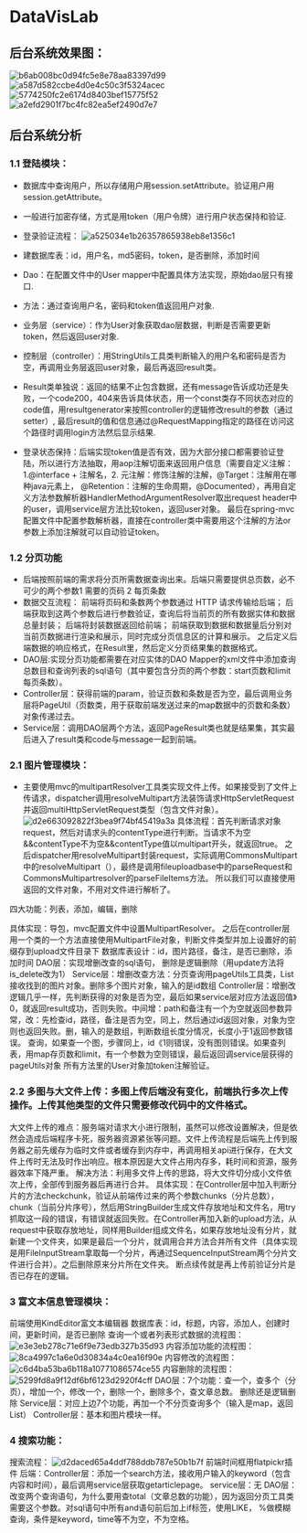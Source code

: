﻿# DataVisLab

## 后台系统效果图：
![b6ab008bc0d94fc5e8e78aa83397d99](https://user-images.githubusercontent.com/52690597/155254754-87c18606-e475-4946-959f-6fa9bfba0b7e.jpg)
![a587d582ccbe4d0e4c50c3f5324acec](https://user-images.githubusercontent.com/52690597/155254778-cb7ef9fd-7916-4eeb-be4a-ab46cd3e1785.jpg)
![5774250fc2e6174d8403bef15775f52](https://user-images.githubusercontent.com/52690597/155254788-dbffe29b-5ae2-4831-aeae-010d34159a6f.jpg)
![a2efd2901f7bc4fc82ea5ef2490d7e7](https://user-images.githubusercontent.com/52690597/155254800-671f725a-54b4-419f-8cf9-19f737e02e20.jpg)

## 后台系统分析
### 1.1 登陆模块：
* 数据库中查询用户，所以存储用户用session.setAttribute。验证用户用session.getAttribute。
* 一般进行加密存储，方式是用token（用户令牌）进行用户状态保持和验证.
* 登录验证流程：
![a525034e1b26357865938eb8e1356c1](https://user-images.githubusercontent.com/52690597/155254453-c1ab8d56-a9fc-4242-97cd-e97a77670947.jpg)
* 建数据库表：id，用户名，md5密码，token，是否删除，添加时间
* Dao：在配置文件中的User mapper中配置具体方法实现，原始dao层只有接口.
* 方法：通过查询用户名，密码和token值返回用户对象.
* 业务层（service）：作为User对象获取dao层数据，判断是否需要更新token，然后返回user对象.
* 控制层（controller）：用StringUtils工具类判断输入的用户名和密码是否为空，再调用业务层返回user对象，最后再返回result类。
* Result类单独说：返回的结果不止包含数据，还有message告诉成功还是失败，一个code200，404来告诉具体状态，用一个const类存不同状态对应的code值，用resultgenerator来按照controller的逻辑修改result的参数（通过setter）, 最后result的值和信息通过@RequestMapping指定的路径在访问这个路径时调用login方法然后显示结果.

* 登录状态保持：后端实现token值是否有效，因为大部分接口都需要验证登陆，所以进行方法抽取，用aop注解切面来返回用户信息（需要自定义注解：1.@interface + 注解名，2. 元注解：修饰注解的注解，@Target：注解用在哪种java元素上， @Retention：注解的生命周期，@Documented），再用自定义方法参数解析器HandlerMethodArgumentResolver取出request header中的user，调用service层方法比较token，返回user对象。 最后在spring-mvc配置文件中配置参数解析器，直接在controller类中需要用这个注解的方法or参数上添加注解就可以自动验证token。

### 1.2 分页功能 
* 后端按照前端的需求将分页所需数据查询出来。后端只需要提供总页数，必不可少的两个参数1 需要的页码 2 每页条数
* 数据交互流程：
	前端将页码和条数两个参数通过 HTTP 请求传输给后端；
	后端获取到这两个参数后进行参数验证，查询后将当前页的所有数据实体和数据总量封装；
	后端将封装数据返回给前端；
	前端获取到数据和数据量后分别对当前页数据进行渲染和展示，同时完成分页信息区的计算和展示。
  之后定义后端数据的响应格式，在Result里，然后定义分页结果集的数据格式。
* DAO层:实现分页功能都需要在对应实体的DAO Mapper的xml文件中添加查询总数目和查询列表的sql语句（其中要包含分页的两个参数：start页数和limit每页条数）。
* Controller层：获得前端的param，验证页数和条数是否为空，最后调用业务层将PageUtil（页数类，用于获取前端发送过来的map数据中的页数和条数）对象传递过去。
* Service层：调用DAO层两个方法，返回PageResult类也就是结果集，其实最后进入了result类和code与message一起到前端。

### 2.1 图片管理模块：
* 主要使用mvc的multipartResolver工具类实现文件上传。如果接受到了文件上传请求，dispatcher调用resolveMultipart方法装饰请求HttpServletRequest并返回multiHttpServletRequest类型（包含文件对象）。
![d2e663092822f3bea9f74bf45419a3a](https://user-images.githubusercontent.com/52690597/155254562-b55523a5-d1f6-479f-9d10-f4b016cbbe98.jpg)
具体流程：首先判断请求对象request，然后对请求头的contentType进行判断。当请求不为空&&contentType不为空&&contentType值以multipart开头，就返回true。 之后dispatcher用resolveMultipart封装request，实际调用CommonsMultipart中的resolveMultipart（），最终是调用fileuploadbase中的parseRequest和CommonsMultipartresolver的parseFileItems方法。 所以我们可以直接使用返回的文件对象，不用对文件进行解析了。

四大功能：列表，添加，编辑，删除

具体实现：导包，mvc配置文件中设置MultipartResolver。 之后在controller层用一个类的一个方法直接使用MultipartFile对象，判断文件类型并加上设置好的前缀存到upload文件目录下
数据库表设计：id，图片路径，备注，是否已删除，添加时间
DAO层：实现增删改查的sql语句， 删除是逻辑删除（用update方法将is_delete改为1）
Service层：增删改查方法：分页查询用pageUtils工具类，List接收找到的图片对象。删除多个图片对象，输入的是id数组
Controller层：增删改逻辑几乎一样，先判断获得的对象是否为空，最后如果service层对应方法返回值》0，就返回result成功，否则失败。中间增：path和备注有一个为空就返回参数异常，改：先检查id，路径，备注是否为空，同上，然后通过id返回对象，对象为空则也返回失败。删，输入的是数组，判断数组长度分情况，长度小于1返回参数错误。 查询，如果查一个图，步骤同上，id《1则错误，没有图则错误。如果查列表，用map存页数和limit，有一个参数为空则错误，最后返回调service层获得的pageUtils对象
所有方法里的User对象加token注解验证。

### 2.2 多图与大文件上传：多图上传后端没有变化，前端执行多次上传操作。上传其他类型的文件只需要修改代码中的文件格式。
大文件上传的难点：服务端对请求大小进行限制，虽然可以修改设置解决，但是依然会造成后端程序卡死，服务器资源紧张等问题。文件上传流程是后端先上传到服务器之前先缓存为临时文件或者缓存到内存中，再调用相关api进行保存，在大文件上传时无法及时作出响应。根本原因是大文件占用内存多，耗时间和资源，服务器效率下降严重。
解决方法：利用多文件上传的思路，将大文件切分成小文件依次上传，全部传到服务器后再进行合并。
具体实现：在Controller层中加入判断分片的方法checkchunk，验证从前端传过来的两个参数chunks（分片总数），chunk（当前分片序号），然后用StringBuilder生成文件存放地址和文件名，用try抓取这一段的错误，有错误就返回失败。在Controller再加入新的upload方法，从request中获取存放地址，同样用Builder组成文件名，如果存放地址没有分片，就新建一个文件夹，如果是最后一个分片，就调用合并方法合并所有文件（具体实现是用FileInputStream拿取每一个分片，再通过SequenceInputStream两个分片文件进行合并）。之后删除原来分片所在文件夹。
断点续传就是再上传前验证分片是否已存在的逻辑。


### 3 富文本信息管理模块：
前端使用KindEditor富文本编辑器
数据库表：id，标题，内容，添加人，创建时间，更新时间，是否已删除
查询一个或者列表形式数据的流程图：
![e3e3eb278c71e6f9e73edb327b35d93](https://user-images.githubusercontent.com/52690597/155254674-4c30268f-59bb-4c3e-8103-64bac2d2e2e5.jpg)
内容添加功能的流程图：
![8ca4997c1a6e0d30834a4c0ea16f90e](https://user-images.githubusercontent.com/52690597/155254690-e89436fc-daa0-4ee7-aff7-d8a1a6afb173.jpg)
内容修改的流程图：
![c6d4ba53ba6b118a10771086574ce55](https://user-images.githubusercontent.com/52690597/155254715-7b08e90d-1659-4a11-92ba-93eac8ac6dc6.jpg)
内容删除的流程图：
![5299fd8a9f12df6bf6123d2920f4cff](https://user-images.githubusercontent.com/52690597/155254722-5048d37d-c5f3-489f-a882-c92542783582.jpg)
DAO层：7个功能：查一个，查多个（分页），增加一个，修改一个，删除一个，删除多个，查文章总数。 删除还是逻辑删除
Service层：对应上边7个功能，再加一个不分页查询多个（输入是map，返回List）
Controller层：基本和图片模块一样。

### 4 搜索功能：
搜索流程：
![d2daced65a4ddf788ddb787e50b1b7f](https://user-images.githubusercontent.com/52690597/155254738-2a1f8b4b-d8a0-48c6-b17a-f0236d220881.jpg)
前端时间框用flatpickr插件
后端：Controller层：添加一个search方法，接收用户输入的keyword（包含内容和时间），最后调用service层获取getarticlepage。
service层：无
DAO层：改变两个查询语句，为什么要用查total（文章总数的功能），因为返回分页工具类需要这个参数。对sql语句中所有and语句前后加上if标签，使用LIKE， %做模糊查询，条件是keyword，time等不为空，不为空格。
